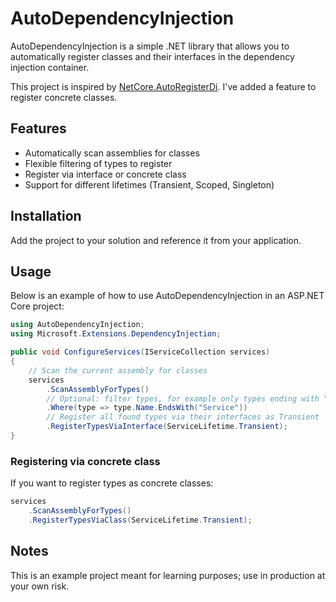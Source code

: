 # AutoDependencyInjection
AutoDependencyInjection is a simple .NET library that allows you to automatically register classes and their interfaces in the dependency injection container.

This project is inspired by [NetCore.AutoRegisterDi](https://github.com/JonPSmith/NetCore.AutoRegisterDi). I've added a feature to register concrete classes.

## Features

- Automatically scan assemblies for classes
- Flexible filtering of types to register
- Register via interface or concrete class
- Support for different lifetimes (Transient, Scoped, Singleton)

## Installation

Add the project to your solution and reference it from your application.

## Usage

Below is an example of how to use AutoDependencyInjection in an ASP.NET Core project:

```csharp
using AutoDependencyInjection;
using Microsoft.Extensions.DependencyInjection;

public void ConfigureServices(IServiceCollection services)
{
    // Scan the current assembly for classes
    services
        .ScanAssemblyForTypes()
        // Optional: filter types, for example only types ending with "Service"
        .Where(type => type.Name.EndsWith("Service"))
        // Register all found types via their interfaces as Transient
        .RegisterTypesViaInterface(ServiceLifetime.Transient);
}
```

### Registering via concrete class

If you want to register types as concrete classes:

```csharp
services
    .ScanAssemblyForTypes()
    .RegisterTypesViaClass(ServiceLifetime.Transient);
```

## Notes

This is an example project meant for learning purposes; use in production at your own risk.
